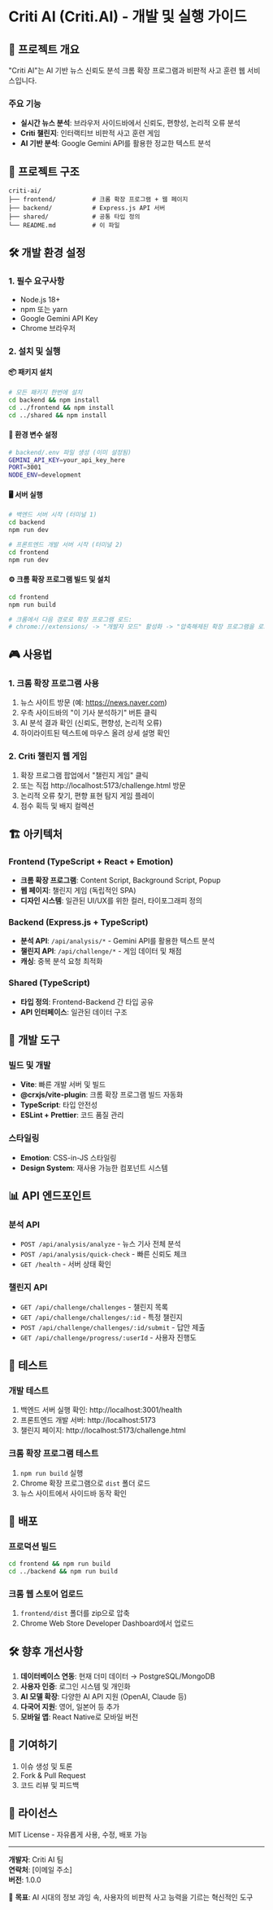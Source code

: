 # Criti AI (Criti.AI) - 개발 및 실행 가이드

## 🚀 프로젝트 개요

"Criti AI"는 AI 기반 뉴스 신뢰도 분석 크롬 확장 프로그램과 비판적 사고 훈련 웹 서비스입니다.

### 주요 기능

- **실시간 뉴스 분석**: 브라우저 사이드바에서 신뢰도, 편향성, 논리적 오류 분석
- **Criti 챌린지**: 인터랙티브 비판적 사고 훈련 게임
- **AI 기반 분석**: Google Gemini API를 활용한 정교한 텍스트 분석

## 📁 프로젝트 구조

```
criti-ai/
├── frontend/          # 크롬 확장 프로그램 + 웹 페이지
├── backend/           # Express.js API 서버
├── shared/            # 공통 타입 정의
└── README.md          # 이 파일
```

## 🛠 개발 환경 설정

### 1. 필수 요구사항

- Node.js 18+
- npm 또는 yarn
- Google Gemini API Key
- Chrome 브라우저

### 2. 설치 및 실행

#### 📦 패키지 설치

```bash
# 모든 패키지 한번에 설치
cd backend && npm install
cd ../frontend && npm install
cd ../shared && npm install
```

#### 🔑 환경 변수 설정

```bash
# backend/.env 파일 생성 (이미 설정됨)
GEMINI_API_KEY=your_api_key_here
PORT=3001
NODE_ENV=development
```

#### 🖥 서버 실행

```bash
# 백엔드 서버 시작 (터미널 1)
cd backend
npm run dev

# 프론트엔드 개발 서버 시작 (터미널 2)
cd frontend
npm run dev
```

#### ⚙️ 크롬 확장 프로그램 빌드 및 설치

```bash
cd frontend
npm run build

# 크롬에서 다음 경로로 확장 프로그램 로드:
# chrome://extensions/ -> "개발자 모드" 활성화 -> "압축해제된 확장 프로그램을 로드합니다" -> frontend/dist 폴더 선택
```

## 🎮 사용법

### 1. 크롬 확장 프로그램 사용

1. 뉴스 사이트 방문 (예: https://news.naver.com)
2. 우측 사이드바의 "이 기사 분석하기" 버튼 클릭
3. AI 분석 결과 확인 (신뢰도, 편향성, 논리적 오류)
4. 하이라이트된 텍스트에 마우스 올려 상세 설명 확인

### 2. Criti 챌린지 웹 게임

1. 확장 프로그램 팝업에서 "챌린지 게임" 클릭
2. 또는 직접 http://localhost:5173/challenge.html 방문
3. 논리적 오류 찾기, 편향 표현 탐지 게임 플레이
4. 점수 획득 및 배지 컬렉션

## 🏗 아키텍처

### Frontend (TypeScript + React + Emotion)

- **크롬 확장 프로그램**: Content Script, Background Script, Popup
- **웹 페이지**: 챌린지 게임 (독립적인 SPA)
- **디자인 시스템**: 일관된 UI/UX를 위한 컬러, 타이포그래피 정의

### Backend (Express.js + TypeScript)

- **분석 API**: `/api/analysis/*` - Gemini API를 활용한 텍스트 분석
- **챌린지 API**: `/api/challenge/*` - 게임 데이터 및 채점
- **캐싱**: 중복 분석 요청 최적화

### Shared (TypeScript)

- **타입 정의**: Frontend-Backend 간 타입 공유
- **API 인터페이스**: 일관된 데이터 구조

## 🔧 개발 도구

### 빌드 및 개발

- **Vite**: 빠른 개발 서버 및 빌드
- **@crxjs/vite-plugin**: 크롬 확장 프로그램 빌드 자동화
- **TypeScript**: 타입 안전성
- **ESLint + Prettier**: 코드 품질 관리

### 스타일링

- **Emotion**: CSS-in-JS 스타일링
- **Design System**: 재사용 가능한 컴포넌트 시스템

## 📊 API 엔드포인트

### 분석 API

- `POST /api/analysis/analyze` - 뉴스 기사 전체 분석
- `POST /api/analysis/quick-check` - 빠른 신뢰도 체크
- `GET /health` - 서버 상태 확인

### 챌린지 API

- `GET /api/challenge/challenges` - 챌린지 목록
- `GET /api/challenge/challenges/:id` - 특정 챌린지
- `POST /api/challenge/challenges/:id/submit` - 답안 제출
- `GET /api/challenge/progress/:userId` - 사용자 진행도

## 🧪 테스트

### 개발 테스트

1. 백엔드 서버 실행 확인: http://localhost:3001/health
2. 프론트엔드 개발 서버: http://localhost:5173
3. 챌린지 페이지: http://localhost:5173/challenge.html

### 크롬 확장 프로그램 테스트

1. `npm run build` 실행
2. Chrome 확장 프로그램으로 `dist` 폴더 로드
3. 뉴스 사이트에서 사이드바 동작 확인

## 🚀 배포

### 프로덕션 빌드

```bash
cd frontend && npm run build
cd ../backend && npm run build
```

### 크롬 웹 스토어 업로드

1. `frontend/dist` 폴더를 zip으로 압축
2. Chrome Web Store Developer Dashboard에서 업로드

## 🛠 향후 개선사항

1. **데이터베이스 연동**: 현재 더미 데이터 → PostgreSQL/MongoDB
2. **사용자 인증**: 로그인 시스템 및 개인화
3. **AI 모델 확장**: 다양한 AI API 지원 (OpenAI, Claude 등)
4. **다국어 지원**: 영어, 일본어 등 추가
5. **모바일 앱**: React Native로 모바일 버전

## 🤝 기여하기

1. 이슈 생성 및 토론
2. Fork & Pull Request
3. 코드 리뷰 및 피드백

## 📄 라이선스

MIT License - 자유롭게 사용, 수정, 배포 가능

---

**개발자**: Criti AI 팀  
**연락처**: [이메일 주소]  
**버전**: 1.0.0

🎯 **목표**: AI 시대의 정보 과잉 속, 사용자의 비판적 사고 능력을 기르는 혁신적인 도구
